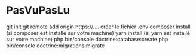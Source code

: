 # PasVuPasLu

git init
git remote add origin https://....
créer le fichier .env
composer install  (si composer est installé sur votre machine)
yarn install      (si yarn   est installé sur votre machine)
php bin/console doctrine:database:create
php bin/console doctrine:migrations:migrate
